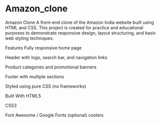 # Amazon_clone
 Amazon Clone
A front-end clone of the Amazon India website built using HTML and CSS. This project is created for practice and educational purposes to demonstrate responsive design, layout structuring, and basic web styling techniques.


Features
Fully responsive home page

Header with logo, search bar, and navigation links

Product categories and promotional banners

Footer with multiple sections

Styled using pure CSS (no frameworks)

Built With
HTML5

CSS3

Font Awesome / Google Fonts (optional)
coolers

